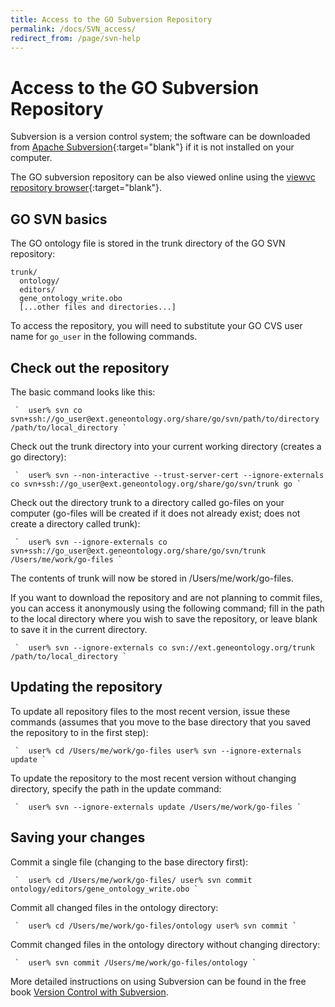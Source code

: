 ```yaml
---
title: Access to the GO Subversion Repository
permalink: /docs/SVN_access/
redirect_from: /page/svn-help
---
```


# Access to the GO Subversion Repository

Subversion is a version control system; the software can be downloaded from [Apache Subversion](https://web.archive.org/web/20171108025348/http://subversion.apache.org/){:target="blank"} if it is not installed on your computer.

The GO subversion repository can be also viewed online using the [viewvc repository browser](http://viewvc.geneontology.org/viewvc/GO-SVN/trunk/){:target="blank"}.
## GO SVN basics

The GO ontology file is stored in the trunk directory of the GO SVN repository:

```
trunk/
  ontology/
  editors/
  gene_ontology_write.obo
  [...other files and directories...]
```

To access the repository, you will need to substitute your GO CVS user name for `go_user` in the following commands.

## Check out the repository

The basic command looks like this:

     `  user% svn co svn+ssh://go_user@ext.geneontology.org/share/go/svn/path/to/directory /path/to/local_directory `

Check out the trunk directory into your current working directory (creates a go directory):

     `  user% svn --non-interactive --trust-server-cert --ignore-externals co svn+ssh://go_user@ext.geneontology.org/share/go/svn/trunk go `

Check out the directory trunk to a directory called go-files on your computer (go-files will be created if it does not already exist; does not create a directory called trunk):

     `  user% svn --ignore-externals co svn+ssh://go_user@ext.geneontology.org/share/go/svn/trunk /Users/me/work/go-files `

The contents of trunk will now be stored in /Users/me/work/go-files.

If you want to download the repository and are not planning to commit files, you can access it anonymously using the following command; fill in the path to the local directory where you wish to save the repository, or leave blank to save it in the current directory.

     `  user% svn --ignore-externals co svn://ext.geneontology.org/trunk /path/to/local_directory `

## Updating the repository

To update all repository files to the most recent version, issue these commands (assumes that you move to the base directory that you saved the repository to in the first step):

     `  user% cd /Users/me/work/go-files user% svn --ignore-externals update `

To update the repository to the most recent version without changing directory, specify the path in the update command:

     `  user% svn --ignore-externals update /Users/me/work/go-files `

## Saving your changes

Commit a single file (changing to the base directory first):

     `  user% cd /Users/me/work/go-files/ user% svn commit ontology/editors/gene_ontology_write.obo `

Commit all changed files in the ontology directory:

     `  user% cd /Users/me/work/go-files/ontology user% svn commit `

Commit changed files in the ontology directory without changing directory:

     `  user% svn commit /Users/me/work/go-files/ontology `

More detailed instructions on using Subversion can be found in the free book [Version Control with Subversion](http://svnbook.red-bean.com/). 

